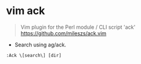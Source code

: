 # vim ack

> Vim plugin for the Perl module / CLI script 'ack'
> https://github.com/mileszs/ack.vim

- Search using ag/ack.

`:Ack \[search\] [dir]`
